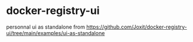 # docker-registry-ui
personnal ui as standalone from https://github.com/Joxit/docker-registry-ui/tree/main/examples/ui-as-standalone
